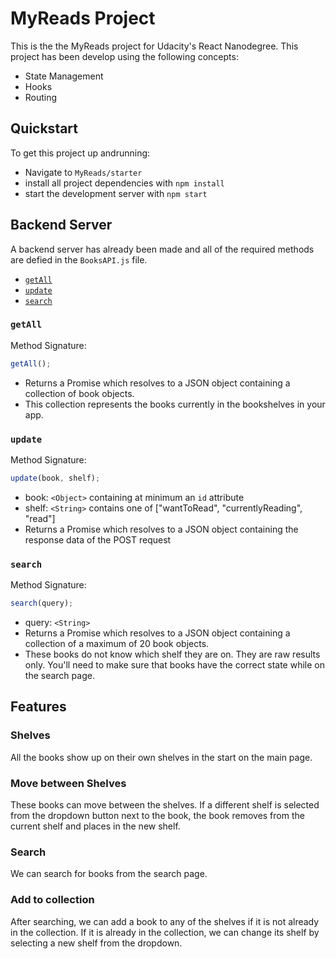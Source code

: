 # MyReads Project

This is the the MyReads project for Udacity's React Nanodegree. This project has been develop using the following concepts:

- State Management
- Hooks
- Routing

## Quickstart

To get this project up andrunning:

- Navigate to `MyReads/starter`
- install all project dependencies with `npm install`
- start the development server with `npm start`

## Backend Server

A backend server has already been made and all of the required methods are defied in the `BooksAPI.js` file.

- [`getAll`](#getall)
- [`update`](#update)
- [`search`](#search)

### `getAll`

Method Signature:

```js
getAll();
```

- Returns a Promise which resolves to a JSON object containing a collection of book objects.
- This collection represents the books currently in the bookshelves in your app.

### `update`

Method Signature:

```js
update(book, shelf);
```

- book: `<Object>` containing at minimum an `id` attribute
- shelf: `<String>` contains one of ["wantToRead", "currentlyReading", "read"]
- Returns a Promise which resolves to a JSON object containing the response data of the POST request

### `search`

Method Signature:

```js
search(query);
```

- query: `<String>`
- Returns a Promise which resolves to a JSON object containing a collection of a maximum of 20 book objects.
- These books do not know which shelf they are on. They are raw results only. You'll need to make sure that books have the correct state while on the search page.

## Features

### Shelves

All the books show up on their own shelves in the start on the main page.

### Move between Shelves

These books can move between the shelves. If a different shelf is selected from the dropdown button next to the book, the book removes from the current shelf and places in the new shelf.

### Search

We can search for books from the search page.

### Add to collection

After searching, we can add a book to any of the shelves if it is not already in the collection. If it is already in the collection, we can change its shelf by selecting a new shelf from the dropdown.
